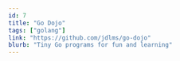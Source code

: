 ```yaml
---
id: 7
title: "Go Dojo"
tags: ["golang"]
link: "https://github.com/jdlms/go-dojo"
blurb: "Tiny Go programs for fun and learning"
---
```

